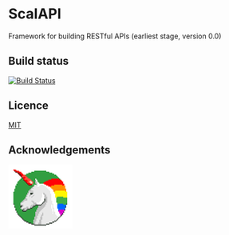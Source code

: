 # ScalAPI
Framework for building RESTful APIs (earliest stage, version 0.0)

## Build status

[![Build Status](https://travis-ci.org/Lapanti/ScalAPI.svg?branch=master)](https://travis-ci.org/Lapanti/ScalAPI)

## Licence

[MIT](https://opensource.org/licenses/MIT)

## Acknowledgements

[![chilicorn](chilicorn.svg)](http://futurice.com/blog/sponsoring-free-time-open-source-activities)
